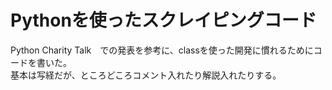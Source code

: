 # Pythonを使ったスクレイピングコード
Python Charity Talk　での発表を参考に、classを使った開発に慣れるためにコードを書いた。   
基本は写経だが、ところどころコメント入れたり解説入れたりする。

